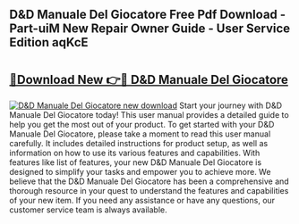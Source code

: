 ## D&D Manuale Del Giocatore Free Pdf Download - Part-uiM New Repair Owner Guide - User Service Edition aqKcE

# <h2><a href="http://cf21812.oget.top/?id=D%26D+Manuale+Del+Giocatore">🔗Download New 👉🔴 D&D Manuale Del Giocatore</a></h2>

[![D&D Manuale Del Giocatore new download](https://i.imgur.com/5g1atiW.png)](http://cf21812.oget.top/?id=D%26D+Manuale+Del+Giocatore)
Start your journey with D&D Manuale Del Giocatore today! This user manual provides a detailed guide to help you get the most out of your product. To get started with your D&D Manuale Del Giocatore, please take a moment to read this user manual carefully. It includes detailed instructions for product setup, as well as information on how to use its various features and capabilities. With features like list of features, your new D&D Manuale Del Giocatore is designed to simplify your tasks and empower you to achieve more. We believe that the D&D Manuale Del Giocatore has been a comprehensive and thorough resource in your quest to understand the features and capabilities of your new item. If you need any assistance or have any questions, our customer service team is always available.
